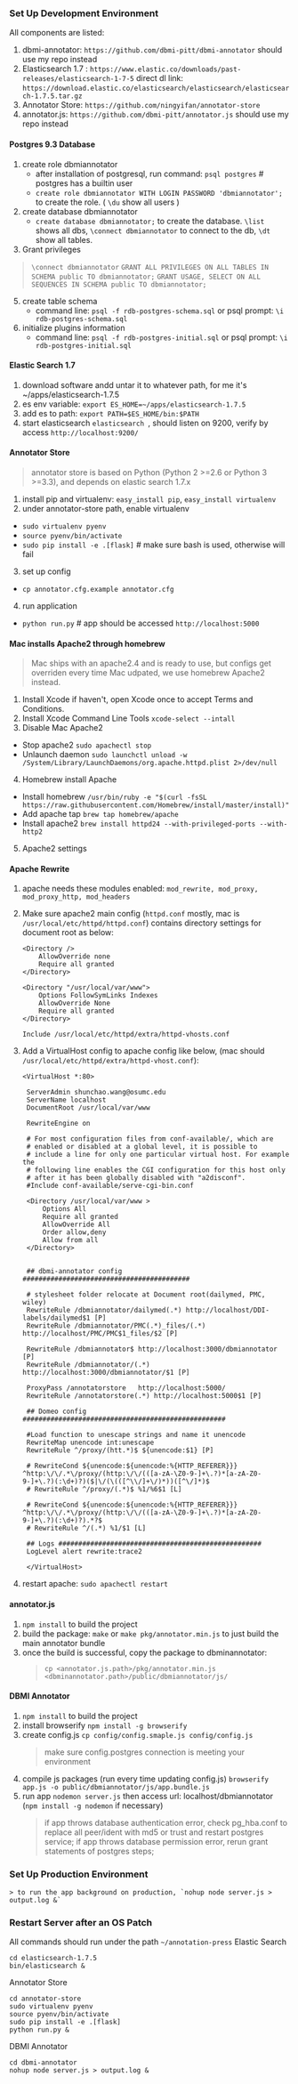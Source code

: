 ### Set Up Development Environment
All components are listed:
1. dbmi-annotator: `https://github.com/dbmi-pitt/dbmi-annotator` should use my repo instead
2. Elasticsearch 1.7 : `https://www.elastic.co/downloads/past-releases/elasticsearch-1-7-5` direct dl link: `https://download.elastic.co/elasticsearch/elasticsearch/elasticsearch-1.7.5.tar.gz`
3. Annotator Store: `https://github.com/ningyifan/annotator-store`
4. annotator.js: `https://github.com/dbmi-pitt/annotator.js` should use my repo instead
#### Postgres 9.3 Database
1. create role dbmiannotator 
   - after installation of postgresql, run command: `psql postgres` # postgres has a builtin user
   - `create role dbmiannotator WITH LOGIN PASSWORD 'dbmiannotator';` to create the role. ( `\du` show all users )
2. create database dbmiannotator
   - `create database dbmiannotator;` to create the database. `\list` shows all dbs, `\connect dbmiannotator` to connect to the db, `\dt` show all tables.
3. Grant privileges
> `\connect dbmiannotator`
> `GRANT ALL PRIVILEGES ON ALL TABLES IN SCHEMA public TO dbmiannotator;`
> `GRANT USAGE, SELECT ON ALL SEQUENCES IN SCHEMA public TO dbmiannotator;`
5. create table schema
   - command line: `psql -f rdb-postgres-schema.sql` or psql prompt: `\i rdb-postgres-schema.sql`
6. initialize plugins information
   - command line: `psql -f rdb-postgres-initial.sql` or psql prompt: `\i rdb-postgres-initial.sql`
#### Elastic Search 1.7
1. download software andd untar it to whatever path, for me it's ~/apps/elasticsearch-1.7.5
2. es env variable: `export ES_HOME=~/apps/elasticsearch-1.7.5`
3. add es to path: `export PATH=$ES_HOME/bin:$PATH`
4. start elasticsearch `elasticsearch `, should listen on 9200, verify by access `http://localhost:9200/`
#### Annotator Store 
> annotator store is based on Python (Python 2 >=2.6 or Python 3 >=3.3), and depends on elastic search 1.7.x
1. install pip and virtualenv: `easy_install pip`, `easy_install virtualenv` 
2. under annotator-store path, enable virtualenv
- `sudo virtualenv pyenv`
- `source pyenv/bin/activate`
- `sudo pip install -e .[flask]` # make sure bash is used, otherwise will fail
3. set up config
- `cp annotator.cfg.example annotator.cfg`
4. run application
- `python run.py` # app should be accessed `http://localhost:5000` 
#### Mac installs Apache2 through homebrew
> Mac ships with an apache2.4 and is ready to use, but configs get overriden every time Mac udpated, we use homebrew
> Apache2 instead.
1. Install Xcode if haven't, open Xcode once to accept Terms and Conditions.
2. Install Xcode Command Line Tools `xcode-select --intall`
3. Disable Mac Apache2
- Stop apache2 `sudo apachectl stop`
- Unlaunch daemon `sudo launchctl unload -w /System/Library/LaunchDaemons/org.apache.httpd.plist 2>/dev/null`
4. Homebrew install Apache
- Install homebrew `/usr/bin/ruby -e "$(curl -fsSL https://raw.githubusercontent.com/Homebrew/install/master/install)"`
- Add apache tap `brew tap homebrew/apache`
- Install apache2 `brew install httpd24 --with-privileged-ports --with-http2`
5. Apache2 settings
#### Apache Rewrite
1. apache needs these modules enabled: `mod_rewrite, mod_proxy, mod_proxy_http, mod_headers`
2. Make sure apache2 main config (`httpd.conf` mostly, mac is `/usr/local/etc/httpd/httpd.conf`) contains directory settings for document root as below:
    ```
    <Directory />
        AllowOverride none
        Require all granted
    </Directory>
    
    <Directory "/usr/local/var/www">
        Options FollowSymLinks Indexes
        AllowOverride None
        Require all granted
    </Directory>
    
    Include /usr/local/etc/httpd/extra/httpd-vhosts.conf
    ```
    
3. Add a VirtualHost config to apache config like below, (mac should `/usr/local/etc/httpd/extra/httpd-vhost.conf`):
   
   ```
   <VirtualHost *:80>

    ServerAdmin shunchao.wang@osumc.edu
    ServerName localhost
    DocumentRoot /usr/local/var/www

    RewriteEngine on

    # For most configuration files from conf-available/, which are
    # enabled or disabled at a global level, it is possible to
    # include a line for only one particular virtual host. For example the
    # following line enables the CGI configuration for this host only
    # after it has been globally disabled with "a2disconf".
    #Include conf-available/serve-cgi-bin.conf

    <Directory /usr/local/var/www >
        Options All
        Require all granted
        AllowOverride All
        Order allow,deny
        Allow from all
    </Directory>


    ## dbmi-annotator config ##########################################

    # stylesheet folder relocate at Document root(dailymed, PMC, wiley)
    RewriteRule /dbmiannotator/dailymed(.*) http://localhost/DDI-labels/dailymed$1 [P]
    RewriteRule /dbmiannotator/PMC(.*)_files/(.*) http://localhost/PMC/PMC$1_files/$2 [P]

    RewriteRule /dbmiannotator$ http://localhost:3000/dbmiannotator [P]
    RewriteRule /dbmiannotator/(.*) http://localhost:3000/dbmiannotator/$1 [P]

    ProxyPass /annotatorstore   http://localhost:5000/
    RewriteRule /annotatorstore(.*) http://localhost:5000$1 [P]

    ## Domeo config ###################################################

    #Load function to unescape strings and name it unencode
    RewriteMap unencode int:unescape
    RewriteRule ^/proxy/(htt.*)$ ${unencode:$1} [P]
    
    # RewriteCond ${unencode:${unencode:%{HTTP_REFERER}}} ^http:\/\/.*\/proxy/(http:\/\/(([a-zA-\Z0-9-]+\.?)*[a-zA-Z0-9-]+\.?)(:\d+)?)($|\/(\(([^\\/]+\/)*))([^\/]*)$
    # RewriteRule ^/proxy/(.*)$ %1/%6$1 [L]

    # RewriteCond ${unencode:${unencode:%{HTTP_REFERER}}} ^http:\/\/.*\/proxy/(http:\/\/(([a-zA-\Z0-9-]+\.?)*[a-zA-Z0-9-]+\.?)(:\d+)?).*?$
    # RewriteRule ^/(.*) %1/$1 [L]

    ## Logs ###################################################
    LogLevel alert rewrite:trace2

    </VirtualHost>
    ```

3. restart apache: `sudo apachectl restart`
#### annotator.js
1. `npm install` to build the project
2. build the package: `make` or `make pkg/annotator.min.js` to just build the main annotator bundle
3. once the build is successful, copy the package to dbminannotator: 
    > `cp <annotator.js.path>/pkg/annotator.min.js <dbminannotator.path>/public/dbmiannotator/js/`
#### DBMI Annotator
1. `npm install` to build the project
2. install browserify `npm install -g browserify`
3. create config.js `cp config/config.smaple.js config/config.js`
    > make sure config.postgres connection is meeting your environment
4. compile js packages (run every time updating config.js) `browserify app.js -o public/dbmiannotator/js/app.bundle.js`
5. run app `nodemon server.js` then access url: localhost/dbmiannotator (`npm install -g nodemon` if necessary)
    > if app throws database authentication error, check pg_hba.conf to replace all peer/ident with md5 or trust and
    restart postgres service;
    > if app throws database permission error, rerun grant statements of postgres steps;
### Set Up Production Environment
    > to run the app background on production, `nohup node server.js > output.log &`
### Restart Server after an OS Patch
All commands should run under the path `~/annotation-press`
Elastic Search
```
cd elasticsearch-1.7.5
bin/elasticsearch &
```
Annotator Store
```
cd annotator-store
sudo virtualenv pyenv
source pyenv/bin/activate
sudo pip install -e .[flask]
python run.py &
```
DBMI Annotator
```
cd dbmi-annotator
nohup node server.js > output.log &
```

